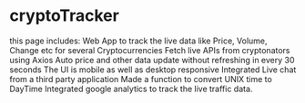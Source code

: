 # cryptoTracker 
this page includes:
Web App to track the live data like Price, Volume, Change etc for several Cryptocurrencies
Fetch live APIs from cryptonators using Axios 
Auto price and other data update without refreshing in every 30 seconds
The UI is mobile as well as desktop responsive
Integrated Live chat from a third party application
Made a function to convert UNIX time to DayTime 
Integrated google analytics to track the live traffic data.
